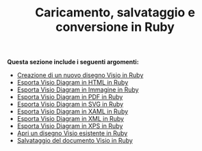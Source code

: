 ﻿---
title: Caricamento, salvataggio e conversione in Ruby
type: docs
weight: 10
url: /it/java/loading-saving-and-converting-in-ruby/
---
**Questa sezione include i seguenti argomenti:**

- [Creazione di un nuovo disegno Visio in Ruby](/diagram/it/java/creating-a-new-visio-drawing-in-ruby/)
- [Esporta Visio Diagram in HTML in Ruby](/diagram/it/java/export-visio-diagram-to-html-in-ruby/)
- [Esporta Visio Diagram in Immagine in Ruby](/diagram/it/java/export-visio-diagram-to-image-in-ruby/)
- [Esporta Visio Diagram in PDF in Ruby](/diagram/it/java/export-visio-diagram-to-pdf-in-ruby/)
- [Esporta Visio Diagram in SVG in Ruby](/diagram/it/java/export-visio-diagram-to-svg-in-ruby/)
- [Esporta Visio Diagram in XAML in Ruby](/diagram/it/java/export-visio-diagram-to-xaml-in-ruby/)
- [Esporta Visio Diagram in XML in Ruby](/diagram/it/java/export-visio-diagram-to-xml-in-ruby/)
- [Esporta Visio Diagram in XPS in Ruby](/diagram/it/java/export-visio-diagram-to-xps-in-ruby/)
- [Apri un disegno Visio esistente in Ruby](/diagram/it/java/open-an-existing-visio-drawing-in-ruby/)
- [Salvataggio del documento Visio in Ruby](/diagram/it/java/saving-visio-document-in-ruby/)
